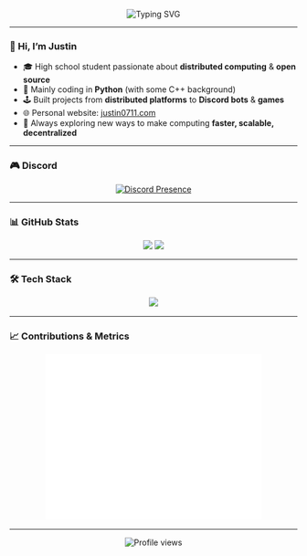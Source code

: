 <p align="center">
  <img 
    src="https://readme-typing-svg.demolab.com?font=Fira+Code&weight=600&size=32&pause=1000&color=00FFB3&center=true&vCenter=true&width=600&lines=I+BUILD+DISTRIBUTED+SYSTEMS;OPEN+SOURCE+%26+PYTHON+DEV;ALWAYS+LEARNING+%F0%9F%92%A1" 
    alt="Typing SVG" />
</p>

---

### 👋 Hi, I’m Justin

- 🎓 High school student passionate about **distributed computing** & **open source**  
- 🐍 Mainly coding in **Python** (with some C++ background)  
- 🕹 Built projects from **distributed platforms** to **Discord bots** & **games**  
- 🌐 Personal website: [justin0711.com](https://justin0711.com)  
- 🚀 Always exploring new ways to make computing **faster, scalable, decentralized**  

---

### 🎮 Discord
<p align="center">
  <a href="https://discord.com/users/882952356508094484">
    <img 
      src="https://lanyard.cnrad.dev/api/882952356508094484?bg=1a1b27&animated=true&idleMessage=Coding%20never%20stops&borderRadius=25px" 
      alt="Discord Presence" 
    />
  </a>
</p>

---

### 📊 GitHub Stats
<p align="center">
  <img src="https://github-readme-stats.vercel.app/api?username=him6794&show_icons=true&theme=calm&count_private=true" height="180"/>
  <img src="https://github-readme-stats.vercel.app/api/top-langs/?username=him6794&layout=compact&theme=calm" height="180"/>
</p>

---

### 🛠 Tech Stack
<p align="center">
  <img src="https://skillicons.dev/icons?i=python,cpp,js,html,css,git,docker,linux" />
</p>

---

### 📈 Contributions & Metrics
<p align="center">
  <img src="/github-metrics.svg" width="75%"/>
</p>

---

<p align="center">
  <img src="https://komarev.com/ghpvc/?username=him6794&style=flat-square&color=00ffb3" alt="Profile views"/>
</p>

